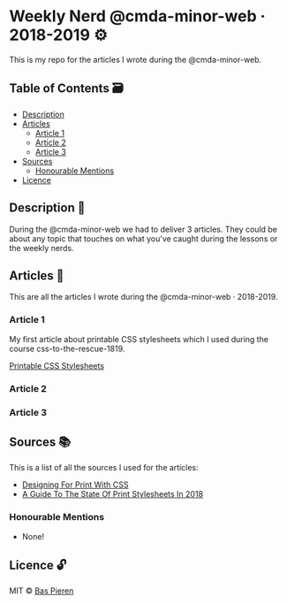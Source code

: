 # Weekly Nerd @cmda-minor-web · 2018-2019 ⚙️

This is my repo for the articles I wrote during the @cmda-minor-web.

## Table of Contents 🗃
* [Description](#description-)
* [Articles](#articles-)
  * [Article 1](#article-1)
  * [Article 2](#article-2)
  * [Article 3](#article-3)
* [Sources](#sources-)
  * [Honourable Mentions](#honourable-mentions)
* [Licence](#licence-)

## Description 📝
During the @cmda-minor-web we had to deliver 3 articles. They could be about any topic that touches on what you've caught during the lessons or the weekly nerds.

## Articles 📖
This are all the articles I wrote during the @cmda-minor-web · 2018-2019.

### Article 1
My first article about printable CSS stylesheets which I used during the course css-to-the-rescue-1819.

[Printable CSS Stylesheets](./articles/article-1.md)

### Article 2


### Article 3


## Sources 📚
This is a list of all the sources I used for the articles:

  * [Designing For Print With CSS](https://www.smashingmagazine.com/2015/01/designing-for-print-with-css/)
  * [A Guide To The State Of Print Stylesheets In 2018](https://www.smashingmagazine.com/2018/05/print-stylesheets-in-2018/)

### Honourable Mentions

  * None!

## Licence 🔓
MIT © [Bas Pieren](https://github.com/BasPieren)
